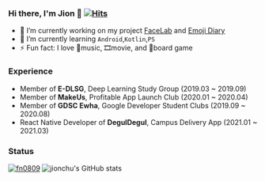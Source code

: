 ### Hi there, I'm Jion 👋 [![Hits](https://hits.seeyoufarm.com/api/count/incr/badge.svg?url=https%3A%2F%2Fgithub.com%2Fjionchu&count_bg=%2379C83D&title_bg=%23555555&icon=&icon_color=%23E7E7E7&title=hits&edge_flat=false)](https://hits.seeyoufarm.com)


<!--
**jionchu/jionchu** is a ✨ _special_ ✨ repository because its `README.md` (this file) appears on your GitHub profile.

Here are some ideas to get you started:

- 👯 I’m looking to collaborate on ...
- 🤔 I’m looking for help with ...
- 💬 Ask me about ...
- 📫 How to reach me: ...
- 😄 Pronouns: ...
-->

- 🔭 I’m currently working on my project [FaceLab](https://github.com/jionchu/FaceLab) and [Emoji Diary](https://github.com/jionchu/Emoji-Diary)
- 🌱 I’m currently learning `Android`,`Kotlin`,`PS`
- ⚡ Fun fact: I love 🎵music, 🎞️movie, and 🎲board game

### Experience
- Member of **E-DLSG**, Deep Learning Study Group (2019.03 ~ 2019.09)
- Member of **MakeUs**, Profitable App Launch Club (2020.01 ~ 2020.04)
- Member of **GDSC Ewha**, Google Developer Student Clubs (2019.09 ~ 2020.08)
- React Native Developer of **DegulDegul**, Campus Delivery App (2021.01 ~ 2021.03)

### Status
[![fn0809](http://mazassumnida.wtf/api/v2/generate_badge?boj=fn0809)](https://solved.ac/fn0809)
![jionchu's GitHub stats](https://github-readme-stats.vercel.app/api?username=jionchu&show_icons=true&theme=radical)
